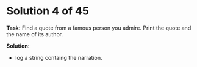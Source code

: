 # Solution 4 of 45

**Task:** Find a quote from a famous person you admire. Print the quote and the name of its author.

**Solution:** 
- log a string containg the narration.